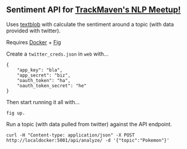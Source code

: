 ## Sentiment API for [TrackMaven's NLP Meetup!](http://www.meetup.com/TrackMaven-Monthly-Challenge/)

Uses [textblob](https://textblob.readthedocs.org) with calculate the sentiment around a topic (with data provided with twitter).

Requires [Docker](https://docs.docker.com/installation/) + [Fig](http://fig.sh)

Create a `twitter_creds.json` in `web` with...
```
{
    "app_key": "bla",
    "app_secret": "biz",
    "oauth_token": "ha",
    "oauth_token_secret": "he"
}
````

Then start running it all with...
```
fig up.
```

Run a topic (with data pulled from twitter) against the API endpoint.

```
curl -H "Content-type: application/json" -X POST http://localdocker:5001/api/analyze/ -d '{"topic":"Pokemon"}'
```
